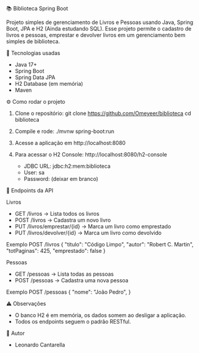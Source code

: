 📚 Biblioteca Spring Boot

Projeto simples de gerenciamento de Livros e Pessoas usando Java, Spring Boot, JPA e H2 (Ainda estudando SQL).
Esse projeto permite o cadastro de livros e pessoas, emprestar e devolver livros em um gerenciamento bem simples de biblioteca.



🚀 Tecnologias usadas
- Java 17+
- Spring Boot
- Spring Data JPA
- H2 Database (em memória)
- Maven

⚙️ Como rodar o projeto
1. Clone o repositório:
   git clone <https://github.com/Omeyeer/biblioteca>
   cd biblioteca

2. Compile e rode:
   ./mvnw spring-boot:run

3. Acesse a aplicação em http://localhost:8080

4. Para acessar o H2 Console:
   http://localhost:8080/h2-console
   - JDBC URL: jdbc:h2:mem:biblioteca
   - User: sa
   - Password: (deixar em branco)

📖 Endpoints da API

Livros
- GET    /livros                 → Lista todos os livros
- POST   /livros                 → Cadastra um novo livro
- PUT    /livros/emprestar/{id}  → Marca um livro como emprestado
- PUT    /livros/devolver/{id}   → Marca um livro como devolvido

Exemplo POST /livros
{
  "titulo": "Código Limpo",
  "autor": "Robert C. Martin",
  "totPaginas": 425,
  "emprestado": false
}

Pessoas
- GET    /pessoas                → Lista todas as pessoas
- POST   /pessoas                → Cadastra uma nova pessoa

Exemplo POST /pessoas
{
  "nome": "João Pedro",
}

⚠️ Observações
- O banco H2 é em memória, os dados somem ao desligar a aplicação.
- Todos os endpoints seguem o padrão RESTful.

👤 Autor
- Leonardo Cantarella
